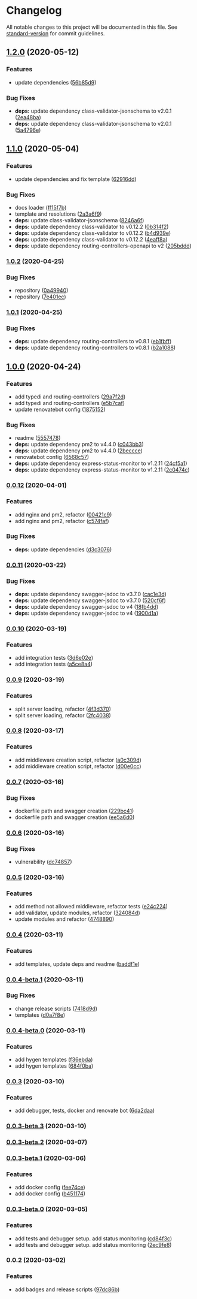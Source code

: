 # Changelog

All notable changes to this project will be documented in this file. See [standard-version](https://github.com/conventional-changelog/standard-version) for commit guidelines.

## [1.2.0](https://github.com/whereiswolf/texas/compare/v1.1.0...v1.2.0) (2020-05-12)


### Features

* update dependencies ([56b85d9](https://github.com/whereiswolf/texas/commit/56b85d98becaed87e07b5e103df2f77d6aa47b36))


### Bug Fixes

* **deps:** update dependency class-validator-jsonschema to v2.0.1 ([2ea48ba](https://github.com/whereiswolf/texas/commit/2ea48bac81d5fdf543067d84338f47f15a2f91ce))
* **deps:** update dependency class-validator-jsonschema to v2.0.1 ([5a4796e](https://github.com/whereiswolf/texas/commit/5a4796e83f542543333bf71254cc5ed0922952e8))

## [1.1.0](https://github.com/whereiswolf/texas/compare/v1.0.2...v1.1.0) (2020-05-04)


### Features

* update dependencies and fix template ([62916dd](https://github.com/whereiswolf/texas/commit/62916dd958b27640cdf107c5a54e1eb07514d23b))


### Bug Fixes

* docs loader ([ff15f7b](https://github.com/whereiswolf/texas/commit/ff15f7bf8cf76cf47ec073c2b62c7e930b69c9e7))
* template and resolutions ([2a3a6f9](https://github.com/whereiswolf/texas/commit/2a3a6f9981338afde0701f1dc6cc5bcaf2660f8b))
* **deps:** update class-validator-jsonschema ([8246a6f](https://github.com/whereiswolf/texas/commit/8246a6f97876f3c5eb555fdc061f6d954c997459))
* **deps:** update dependency class-validator to v0.12.2 ([0b314f2](https://github.com/whereiswolf/texas/commit/0b314f21c4b550438d0a2963eda5e64b79f4bd99))
* **deps:** update dependency class-validator to v0.12.2 ([b4d939e](https://github.com/whereiswolf/texas/commit/b4d939e6bf0537f6eb0a403470cf45b35921e589))
* **deps:** update dependency class-validator to v0.12.2 ([4eaff8a](https://github.com/whereiswolf/texas/commit/4eaff8a8ee51ce434f424c9c5e751c098dcf33ff))
* **deps:** update dependency routing-controllers-openapi to v2 ([205bddd](https://github.com/whereiswolf/texas/commit/205bddd9346b46b4291fc8c9199ab4aab4f08b8b))

### [1.0.2](https://github.com/whereiswolf/texas/compare/v1.0.1...v1.0.2) (2020-04-25)


### Bug Fixes

* repository ([0a49940](https://github.com/whereiswolf/texas/commit/0a499409bb8876b69dc286ca742ea61d882dfd18))
* repository ([7e401ec](https://github.com/whereiswolf/texas/commit/7e401ecb0b91cc4ff950b2a9374ed03f82e5311a))

### [1.0.1](https://github.com/whereiswolf/texas/compare/v1.0.0...v1.0.1) (2020-04-25)


### Bug Fixes

* **deps:** update dependency routing-controllers to v0.8.1 ([eb1fbff](https://github.com/whereiswolf/texas/commit/eb1fbff0e8dc0a8203d332e2e6fad91237122c18))
* **deps:** update dependency routing-controllers to v0.8.1 ([b2a1088](https://github.com/whereiswolf/texas/commit/b2a1088c8121607739f0c07d5fccd167bf0d1c97))

## [1.0.0](https://github.com/whereiswolf/texas/compare/v0.0.12...v1.0.0) (2020-04-24)


### Features

* add typedi and routing-controllers ([29a7f2d](https://github.com/whereiswolf/texas/commit/29a7f2dec100afade9dd0744dca3a113828c9162))
* add typedi and routing-controllers ([e5b7caf](https://github.com/whereiswolf/texas/commit/e5b7caf40cbb158552d4fcf3aad0a4ccc0082e78))
* update renovatebot config ([1875152](https://github.com/whereiswolf/texas/commit/1875152b2833ddff6e507221bd46874caaf8f5bf))


### Bug Fixes

* readme ([5557478](https://github.com/whereiswolf/texas/commit/55574789bdcf1188ebbcca9217ae1a1c23ba2638))
* **deps:** update dependency pm2 to v4.4.0 ([c043bb3](https://github.com/whereiswolf/texas/commit/c043bb31e9858c2e7c182bd0e8c33471bb95247c))
* **deps:** update dependency pm2 to v4.4.0 ([2beccce](https://github.com/whereiswolf/texas/commit/2becccee5fe9f32be675923b72b259eb13a58942))
* renovatebot config ([6568c57](https://github.com/whereiswolf/texas/commit/6568c579f76348835e509c1f870a3f6cdd0b1e25))
* **deps:** update dependency express-status-monitor to v1.2.11 ([24cf5a1](https://github.com/whereiswolf/texas/commit/24cf5a199e342f873cf24e65eea74a6fed3780a3))
* **deps:** update dependency express-status-monitor to v1.2.11 ([2c0474c](https://github.com/whereiswolf/texas/commit/2c0474c4177e54c56023979e660968fe2b89cde8))

### [0.0.12](https://github.com/whereiswolf/texas/compare/v0.0.11...v0.0.12) (2020-04-01)


### Features

* add nginx and pm2, refactor ([00421c9](https://github.com/whereiswolf/texas/commit/00421c9f08bf54ba76f852ee5fb17d03ce27baf6))
* add nginx and pm2, refactor ([c574faf](https://github.com/whereiswolf/texas/commit/c574faf1f5f2fa76751b3ed971fd491f576ab259))


### Bug Fixes

* **deps:** update dependencies ([d3c3076](https://github.com/whereiswolf/texas/commit/d3c3076a8933e1445d6a52dde6f3eaa2f08f7796))

### [0.0.11](https://github.com/whereiswolf/texas/compare/v0.0.10...v0.0.11) (2020-03-22)


### Bug Fixes

* **deps:** update dependency swagger-jsdoc to v3.7.0 ([cac1e3d](https://github.com/whereiswolf/texas/commit/cac1e3dffaf56b8064bd3d354a8a7059d6fb5a4c))
* **deps:** update dependency swagger-jsdoc to v3.7.0 ([520cf6f](https://github.com/whereiswolf/texas/commit/520cf6fd6b554b203a45208a36a7654bee46b99b))
* **deps:** update dependency swagger-jsdoc to v4 ([18fb4dd](https://github.com/whereiswolf/texas/commit/18fb4dd1ac17eccca0c17ab5de87656cd2263b4b))
* **deps:** update dependency swagger-jsdoc to v4 ([1900d1a](https://github.com/whereiswolf/texas/commit/1900d1a8c66f22c2498a2899a993f3e07f4ea166))

### [0.0.10](https://github.com/whereiswolf/texas/compare/v0.0.9...v0.0.10) (2020-03-19)


### Features

* add integration tests ([3d6e02e](https://github.com/whereiswolf/texas/commit/3d6e02eb69bbe9410cac7798ff34b84a32a8f995))
* add integration tests ([a5ce8a4](https://github.com/whereiswolf/texas/commit/a5ce8a43e8af3f617aad9c5621ffa92eb4f59d08))

### [0.0.9](https://github.com/whereiswolf/texas/compare/v0.0.8...v0.0.9) (2020-03-19)


### Features

* split server loading, refactor ([4f3d370](https://github.com/whereiswolf/texas/commit/4f3d3708ff60d29e27c766ecbe079dffccb499e1))
* split server loading, refactor ([2fc4038](https://github.com/whereiswolf/texas/commit/2fc403878b45b941d8e31d6e228d0ef4f6f294bf))

### [0.0.8](https://github.com/whereiswolf/texas/compare/v0.0.7...v0.0.8) (2020-03-17)


### Features

* add middleware creation script, refactor ([a0c309d](https://github.com/whereiswolf/texas/commit/a0c309d776eb85fc7f3d0252920197505c9380e7))
* add middleware creation script, refactor ([d00e0cc](https://github.com/whereiswolf/texas/commit/d00e0ccfb5413f4040552e2fd7c5c761478b3442))

### [0.0.7](https://github.com/whereiswolf/texas/compare/v0.0.6...v0.0.7) (2020-03-16)


### Bug Fixes

* dockerfile path and swagger creation ([229bc41](https://github.com/whereiswolf/texas/commit/229bc41d638439fdf832c14fbd748ad54e6d3f8e))
* dockerfile path and swagger creation ([ee5a6d0](https://github.com/whereiswolf/texas/commit/ee5a6d0f57489cef5753a8908d0ebc91f6d84f4f))

### [0.0.6](https://github.com/whereiswolf/texas/compare/v0.0.5...v0.0.6) (2020-03-16)


### Bug Fixes

* vulnerability ([dc74857](https://github.com/whereiswolf/texas/commit/dc748571f375bf8a4f332ef8b05876d240f7f6c1))

### [0.0.5](https://github.com/whereiswolf/texas/compare/v0.0.4...v0.0.5) (2020-03-16)


### Features

* add method not allowed middleware, refactor tests ([e24c224](https://github.com/whereiswolf/texas/commit/e24c224aac0e532764539c1bcc4251dfaa9fd4fb))
* add validator, update modules, refactor ([324084d](https://github.com/whereiswolf/texas/commit/324084dbf67582d73a77428536fd70f509013da5))
* update modules and refactor ([4748890](https://github.com/whereiswolf/texas/commit/4748890aff554b72c10790dd1ac3cd35258d5c72))

### [0.0.4](https://github.com/whereiswolf/texas/compare/v0.0.4-beta.1...v0.0.4) (2020-03-11)


### Features

* add templates, update deps and readme ([baddf1e](https://github.com/whereiswolf/texas/commit/baddf1eba3354622d2e9f144e68297249fb4bd05))

### [0.0.4-beta.1](https://github.com/whereiswolf/texas/compare/v0.0.4-beta.0...v0.0.4-beta.1) (2020-03-11)


### Bug Fixes

* change release scripts ([7418d9d](https://github.com/whereiswolf/texas/commit/7418d9d9e073363cf3a9d66a2f3e6d9fd3a6a889))
* templates ([d0a7f8e](https://github.com/whereiswolf/texas/commit/d0a7f8e29f378bbc143c2c262a084ea5c83661a3))

### [0.0.4-beta.0](https://github.com/whereiswolf/texas/compare/v0.0.3...v0.0.4-beta.0) (2020-03-11)


### Features

* add hygen templates ([f36ebda](https://github.com/whereiswolf/texas/commit/f36ebdab137c0e9092b018dde779c0f5a78f040d))
* add hygen templates ([684f0ba](https://github.com/whereiswolf/texas/commit/684f0baa7b19ddf183ebcea015562f4b48cb6e82))

### [0.0.3](https://github.com/whereiswolf/texas/compare/v0.0.3-beta.3...v0.0.3) (2020-03-10)


### Features

* add debugger, tests, docker and renovate bot ([6da2daa](https://github.com/whereiswolf/texas/commit/6da2daac3693a08cbbf10647c809c10a53931880))

### [0.0.3-beta.3](https://github.com/whereiswolf/texas/compare/v0.0.3-beta.2...v0.0.3-beta.3) (2020-03-10)

### [0.0.3-beta.2](https://github.com/whereiswolf/texas/compare/v0.0.3-beta.1...v0.0.3-beta.2) (2020-03-07)

### [0.0.3-beta.1](https://github.com/whereiswolf/texas/compare/v0.0.3-beta.0...v0.0.3-beta.1) (2020-03-06)


### Features

* add docker config ([fee74ce](https://github.com/whereiswolf/texas/commit/fee74ce617d8be1321fdaf47f266f1e495ceb168))
* add docker config ([b451174](https://github.com/whereiswolf/texas/commit/b4511744bb05c76036763b72f1d1cc3890b11b6a))

### [0.0.3-beta.0](https://github.com/whereiswolf/texas/compare/v0.0.2...v0.0.3-beta.0) (2020-03-05)


### Features

* add tests and debugger setup. add status monitoring ([cd84f3c](https://github.com/whereiswolf/texas/commit/cd84f3c1f73318066c7766947398b5a8d1229be1))
* add tests and debugger setup. add status monitoring ([2ec9fe8](https://github.com/whereiswolf/texas/commit/2ec9fe83d9b3ba02d097431006580fe72ac382a6))

### 0.0.2 (2020-03-02)


### Features

* add badges and release scripts ([97dc86b](https://github.com/whereiswolf/texas/commit/97dc86b7d1e124cb5c638ce88a253e9e24904692))
